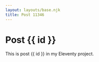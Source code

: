 ```yaml
---
layout: layouts/base.njk
title: Post 11346
---
```


# Post {{ id }}

This is post {{ id }} in my Eleventy project.
